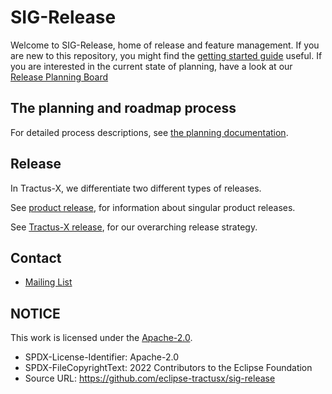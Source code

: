 # SIG-Release

Welcome to SIG-Release, home of release and feature management.
If you are new to this repository, you might find the [getting started guide](docs/getting-started.md) useful.
If you are interested in the current state of planning, have a look at our [Release Planning Board](https://github.com/orgs/eclipse-tractusx/projects/26)

## The planning and roadmap process

For detailed process descriptions, see [the planning documentation](./docs/planning.md).

## Release

In Tractus-X, we differentiate two different types of releases.

See [product release](./docs/product_release.md), for information about singular product releases.

See [Tractus-X release](./docs/tractus-x-release.md), for our overarching release strategy.

## Contact

- [Mailing List](https://accounts.eclipse.org/mailing-list/tractusx-dev)

## NOTICE

This work is licensed under the [Apache-2.0](https://www.apache.org/licenses/LICENSE-2.0).

- SPDX-License-Identifier: Apache-2.0
- SPDX-FileCopyrightText: 2022 Contributors to the Eclipse Foundation
- Source URL: https://github.com/eclipse-tractusx/sig-release
